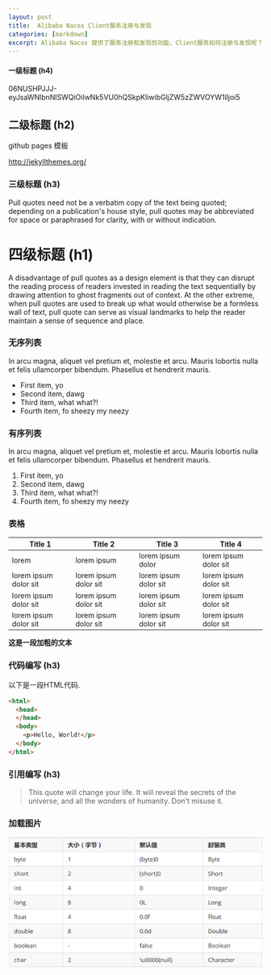 ```yaml
---
layout: post
title:  Alibaba Nacos Client服务注册与发现
categories: [markdown]
excerpt: Alibaba Nacos 提供了服务注册和发现的功能，Client服务如何注册与发现呢？.
---
```

#### 一级标题 (h4)

06NUSHPJJJ-eyJsaWNlbnNlSWQiOiIwNk5VU0hQSkpKIiwibGljZW5zZWVOYW1lIjoi5

## 二级标题 (h2)

github pages 模板

http://jekyllthemes.org/

### 三级标题 (h3)

Pull quotes need not be a verbatim copy of the text being quoted; depending on a publication's house style, pull quotes may be abbreviated for space or paraphrased for clarity, with or without indication.

# 四级标题 (h1)


A disadvantage of pull quotes as a design element is that they can disrupt the reading process of readers invested in reading the text sequentially by drawing attention to ghost fragments out of context. At the other extreme, when pull quotes are used to break up what would otherwise be a formless wall of text, pull quote can serve as visual landmarks to help the reader maintain a sense of sequence and place.


### 无序列表

In arcu magna, aliquet vel pretium et, molestie et arcu. Mauris lobortis nulla et felis ullamcorper bibendum. Phasellus et hendrerit mauris.

- First item, yo
- Second item, dawg
- Third item, what what?!
- Fourth item, fo sheezy my neezy

### 有序列表

In arcu magna, aliquet vel pretium et, molestie et arcu. Mauris lobortis nulla et felis ullamcorper bibendum. Phasellus et hendrerit mauris.

1. First item, yo
2. Second item, dawg
3. Third item, what what?!
4. Fourth item, fo sheezy my neezy


### 表格

|Title 1               | Title 2               | Title 3               | Title 4              |
|--------------------- | --------------------- | --------------------- | ---------------------|
|lorem                 | lorem ipsum           | lorem ipsum dolor     | lorem ipsum dolor sit|
|lorem ipsum dolor sit | lorem ipsum dolor sit | lorem ipsum dolor sit | lorem ipsum dolor sit|
|lorem ipsum dolor sit | lorem ipsum dolor sit | lorem ipsum dolor sit | lorem ipsum dolor sit|
|lorem ipsum dolor sit | lorem ipsum dolor sit | lorem ipsum dolor sit | lorem ipsum dolor sit|


**这是一段加粗的文本**

### 代码编写 (h3)

以下是一段HTML代码.

```html
<html>
  <head>
  </head>
  <body>
    <p>Hello, World!</p>
  </body>
</html>
```
### 引用编写 (h3)

> This quote will change your life. It will reveal the secrets of the universe, and all the wonders of humanity. Don't misuse it.

### 加载图片
![Java数据类型](/images/2022/03/java数据类型.png)

